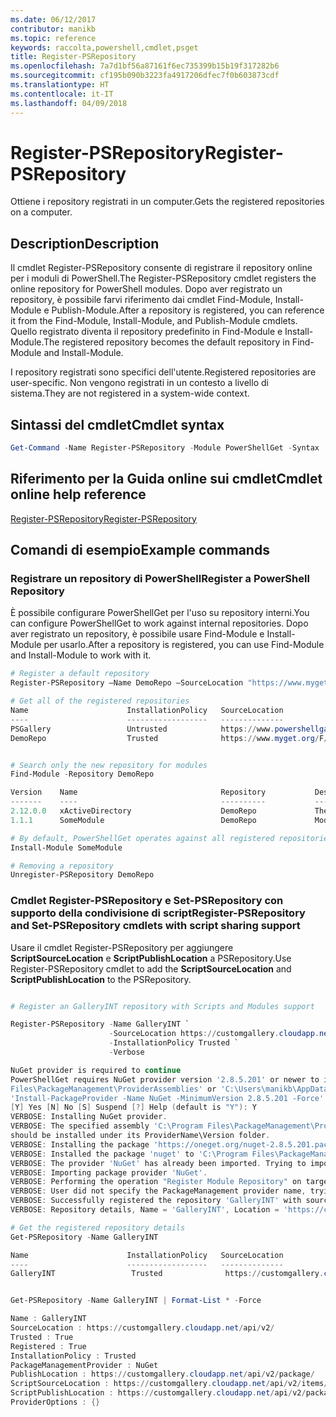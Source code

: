 ```yaml
---
ms.date: 06/12/2017
contributor: manikb
ms.topic: reference
keywords: raccolta,powershell,cmdlet,psget
title: Register-PSRepository
ms.openlocfilehash: 7a7d1bf56a87161f6ec735399b15b19f317282b6
ms.sourcegitcommit: cf195b090b3223fa4917206dfec7f0b603873cdf
ms.translationtype: HT
ms.contentlocale: it-IT
ms.lasthandoff: 04/09/2018
---
```

# <a name="register-psrepository"></a><span data-ttu-id="5c94c-103">Register-PSRepository</span><span class="sxs-lookup"><span data-stu-id="5c94c-103">Register-PSRepository</span></span>

<span data-ttu-id="5c94c-104">Ottiene i repository registrati in un computer.</span><span class="sxs-lookup"><span data-stu-id="5c94c-104">Gets the registered repositories on a computer.</span></span>

## <a name="description"></a><span data-ttu-id="5c94c-105">Description</span><span class="sxs-lookup"><span data-stu-id="5c94c-105">Description</span></span>

<span data-ttu-id="5c94c-106">Il cmdlet Register-PSRepository consente di registrare il repository online per i moduli di PowerShell.</span><span class="sxs-lookup"><span data-stu-id="5c94c-106">The Register-PSRepository cmdlet registers the online repository for PowerShell modules.</span></span> <span data-ttu-id="5c94c-107">Dopo aver registrato un repository, è possibile farvi riferimento dai cmdlet Find-Module, Install-Module e Publish-Module.</span><span class="sxs-lookup"><span data-stu-id="5c94c-107">After a repository is registered, you can reference it from the Find-Module, Install-Module, and Publish-Module cmdlets.</span></span> <span data-ttu-id="5c94c-108">Quello registrato diventa il repository predefinito in Find-Module e Install-Module.</span><span class="sxs-lookup"><span data-stu-id="5c94c-108">The registered repository becomes the default repository in Find-Module and Install-Module.</span></span>

<span data-ttu-id="5c94c-109">I repository registrati sono specifici dell'utente.</span><span class="sxs-lookup"><span data-stu-id="5c94c-109">Registered repositories are user-specific.</span></span> <span data-ttu-id="5c94c-110">Non vengono registrati in un contesto a livello di sistema.</span><span class="sxs-lookup"><span data-stu-id="5c94c-110">They are not registered in a system-wide context.</span></span>


## <a name="cmdlet-syntax"></a><span data-ttu-id="5c94c-111">Sintassi del cmdlet</span><span class="sxs-lookup"><span data-stu-id="5c94c-111">Cmdlet syntax</span></span>

```powershell
Get-Command -Name Register-PSRepository -Module PowerShellGet -Syntax
```
## <a name="cmdlet-online-help-reference"></a><span data-ttu-id="5c94c-112">Riferimento per la Guida online sui cmdlet</span><span class="sxs-lookup"><span data-stu-id="5c94c-112">Cmdlet online help reference</span></span>

[<span data-ttu-id="5c94c-113">Register-PSRepository</span><span class="sxs-lookup"><span data-stu-id="5c94c-113">Register-PSRepository</span></span>](http://go.microsoft.com/fwlink/?LinkID=517129)

## <a name="example-commands"></a><span data-ttu-id="5c94c-114">Comandi di esempio</span><span class="sxs-lookup"><span data-stu-id="5c94c-114">Example commands</span></span>

### <a name="register-a-powershell-repository"></a><span data-ttu-id="5c94c-115">Registrare un repository di PowerShell</span><span class="sxs-lookup"><span data-stu-id="5c94c-115">Register a PowerShell Repository</span></span>
<span data-ttu-id="5c94c-116">È possibile configurare PowerShellGet per l'uso su repository interni.</span><span class="sxs-lookup"><span data-stu-id="5c94c-116">You can configure PowerShellGet to work against internal repositories.</span></span>
<span data-ttu-id="5c94c-117">Dopo aver registrato un repository, è possibile usare Find-Module e Install-Module per usarlo.</span><span class="sxs-lookup"><span data-stu-id="5c94c-117">After a repository is registered, you can use Find-Module and Install-Module to work with it.</span></span>

```powershell
# Register a default repository
Register-PSRepository –Name DemoRepo –SourceLocation "https://www.myget.org/F/powershellgetdemo/api/v2" –InstallationPolicy Trusted

# Get all of the registered repositories
Name                      InstallationPolicy   SourceLocation
----                      ------------------   --------------
PSGallery                 Untrusted            https://www.powershellgallery.com/api/v2/
DemoRepo                  Trusted              https://www.myget.org/F/powershellgetdemo/api/v2


# Search only the new repository for modules
Find-Module -Repository DemoRepo

Version    Name                                Repository           Description
-------    ----                                ----------           -----------
2.12.0.0   xActiveDirectory                    DemoRepo             The xActiveDirectory module is originally part of the Windows PowerShell Desired State Configuration (DSC) Resource Kit. This version has been modified for use in Azure. This module contains the xADD...
1.1.1      SomeModule                          DemoRepo             Module description.

# By default, PowerShellGet operates against all registered repositories when none is specified. In this example, the “SomeModule” module is installed from the DemoRepo.
Install-Module SomeModule

# Removing a repository
Unregister-PSRepository DemoRepo
```


### <a name="register-psrepository-and-set-psrepository-cmdlets-with-script-sharing-support"></a><span data-ttu-id="5c94c-118">Cmdlet Register-PSRepository e Set-PSRepository con supporto della condivisione di script</span><span class="sxs-lookup"><span data-stu-id="5c94c-118">Register-PSRepository and Set-PSRepository cmdlets with script sharing support</span></span>

<span data-ttu-id="5c94c-119">Usare il cmdlet Register-PSRepository per aggiungere **ScriptSourceLocation** e **ScriptPublishLocation** a PSRepository.</span><span class="sxs-lookup"><span data-stu-id="5c94c-119">Use Register-PSRepository cmdlet to add the **ScriptSourceLocation** and **ScriptPublishLocation** to the PSRepository.</span></span>

```powershell

# Register an GalleryINT repository with Scripts and Modules support

Register-PSRepository -Name GalleryINT `
                      -SourceLocation https://customgallery.cloudapp.net `
                      -InstallationPolicy Trusted `
                      -Verbose

NuGet provider is required to continue
PowerShellGet requires NuGet provider version '2.8.5.201' or newer to interact with NuGet-based repositories. The NuGet provider must be available in 'C:\Program
Files\PackageManagement\ProviderAssemblies' or 'C:\Users\manikb\AppData\Local\PackageManagement\ProviderAssemblies'. You can also install the NuGet provider by running
'Install-PackageProvider -Name NuGet -MinimumVersion 2.8.5.201 -Force'. Do you want PowerShellGet to install and import the NuGet provider now?
[Y] Yes [N] No [S] Suspend [?] Help (default is "Y"): Y
VERBOSE: Installing NuGet provider.
VERBOSE: The specified assembly 'C:\Program Files\PackageManagement\ProviderAssemblies\nuget-anycpu.exe' is installed at top level directory. However it is recommended that the assemblies
should be installed under its ProviderName\Version folder.
VERBOSE: Installing the package 'https://oneget.org/nuget-2.8.5.201.package.swidtag'.
VERBOSE: Installed the package 'nuget' to 'C:\Program Files\PackageManagement\ProviderAssemblies\nuget\2.8.5.201\Microsoft.PackageManagement.NuGetProvider.dll'.
VERBOSE: The provider 'NuGet' has already been imported. Trying to import it again.
VERBOSE: Importing package provider 'NuGet'.
VERBOSE: Performing the operation "Register Module Repository" on target "Module Repository 'GalleryINT' (https://customgallery.cloudapp.net/) in provider 'PowerShellGet'".
VERBOSE: User did not specify the PackageManagement provider name, trying with the provider name 'NuGet'.
VERBOSE: Successfully registered the repository 'GalleryINT' with source location 'https://customgallery.cloudapp.net/api/v2/'.
VERBOSE: Repository details, Name = 'GalleryINT', Location = 'https://customgallery.cloudapp.net/api/v2/'; IsTrusted = 'True'; IsRegistered = 'True'.

# Get the registered repository details
Get-PSRepository -Name GalleryINT

Name                      InstallationPolicy   SourceLocation
----                      ------------------   --------------
GalleryINT                 Trusted              https://customgallery.cloudapp.net/api/v2/


Get-PSRepository -Name GalleryINT | Format-List * -Force

Name : GalleryINT
SourceLocation : https://customgallery.cloudapp.net/api/v2/
Trusted : True
Registered : True
InstallationPolicy : Trusted
PackageManagementProvider : NuGet
PublishLocation : https://customgallery.cloudapp.net/api/v2/package/
ScriptSourceLocation : https://customgallery.cloudapp.net/api/v2/items/psscript/
ScriptPublishLocation : https://customgallery.cloudapp.net/api/v2/package/
ProviderOptions : {}

```